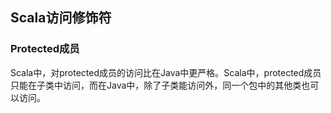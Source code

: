 ## Scala访问修饰符

### **Protected成员**

Scala中，对protected成员的访问比在Java中更严格。Scala中，protected成员只能在子类中访问，而在Java中，除了子类能访问外，同一个包中的其他类也可以访问。

